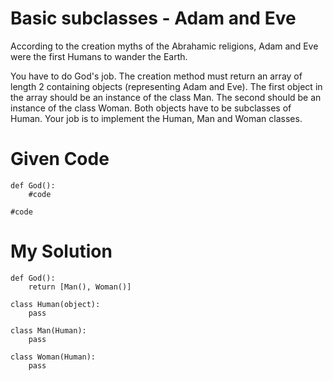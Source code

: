# Basic subclasses - Adam and Eve

According to the creation myths of the Abrahamic religions, Adam and Eve were the first Humans to wander the Earth.

You have to do God's job. The creation method must return an array of length 2 containing objects (representing Adam and Eve). The first object in the array should be an instance of the class Man. The second should be an instance of the class Woman. Both objects have to be subclasses of Human. Your job is to implement the Human, Man and Woman classes.

# Given Code

```{python}
def God():
    #code

#code
```

# My Solution

```{python}
def God():
    return [Man(), Woman()]

class Human(object):
    pass

class Man(Human):
    pass
    
class Woman(Human):
    pass
```
